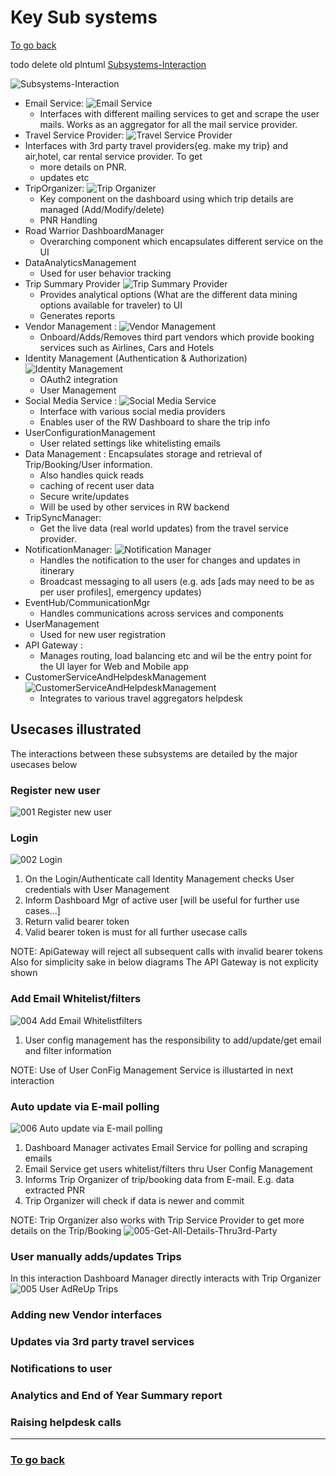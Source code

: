 # Key Sub systems

[To go back](./README.md)

todo delete old plntuml [Subsystems-Interaction](./.media/Subsystems-Interaction.png)

![Subsystems-Interaction](./.media/RoadWarrior_SubSystems-Subsystems_And_Interactions.jpg)
* Email Service:
![Email Service](./.media/RoadWarrior_SubSystems-Email_Polling_And_Whitelisting.jpg)
  * Interfaces with different mailing services to get and scrape the user mails. Works as an aggregator for all the mail service provider.
* Travel Service Provider: 
![Travel Service Provider](./.media/RoadWarrior_SubSystems-Travel_Service_Provider.jpg)
* Interfaces with 3rd party travel providers{eg. make my trip} and air,hotel, car rental service provider. To get
  * more details on PNR.
  * updates etc
* TripOrganizer:
![Trip Organizer](./.media/RoadWarrior_SubSystems-Add-Update-Delete.jpg)
  * Key component on the dashboard using which trip details are managed (Add/Modify/delete)
  * PNR Handling
* Road Warrior DashboardManager
  * Overarching component which encapsulates different service on the UI
* DataAnalyticsManagement
  * Used for user behavior tracking
* Trip Summary Provider 
 ![Trip Summary Provider](./.media/RoadWarrior_SubSystems-Trip_Summary_Provider.jpg)
  * Provides analytical options (What are the different data mining options available for traveler) to UI
  * Generates reports
* Vendor Management :
 ![Vendor Management](./.media/RoadWarrior_SubSystems-Vendor_Management.jpg)
  * Onboard/Adds/Removes third part vendors which provide booking services such as Airlines, Cars and Hotels
* Identity Management (Authentication & Authorization)
 ![Identity Management](./.media/RoadWarrior_SubSystems-Login-Registration.jpg)
  * OAuth2 integration
  * User Management
* Social Media Service :
 ![Social Media Service](./.media/RoadWarrior_SubSystems-Share_Trip_details.jpg)
  * Interface with various social media providers
  * Enables user of the RW Dashboard to share the trip info
* UserConfigurationManagement
  * User related settings like whitelisting emails
* Data Management : Encapsulates storage and retrieval of Trip/Booking/User information.
  * Also handles quick reads
  * caching of recent user data
  * Secure write/updates
  * Will be used by other services in RW backend
* TripSyncManager:
  * Get the live data (real world updates) from the travel service provider.
* NotificationManager:
 ![Notification Manager](./.media/RoadWarrior_SubSystems-TripNofiication.jpg)
  * Handles the notification to the user for changes and updates in itinerary
  * Broadcast messaging to all users (e.g. ads [ads may need to be as per user profiles], emergency updates)
* EventHub/CommunicationMgr
  * Handles communications across services and components
* UserManagement
  * Used for new user registration
* API Gateway :
  * Manages routing, load balancing etc and wil be the entry point for the UI layer for Web and Mobile app
* CustomerServiceAndHelpdeskManagement
 ![CustomerServiceAndHelpdeskManagement](./.media/RoadWarrior_SubSystems-Helpdesk_Management.jpg)
  * Integrates to various travel aggregators helpdesk

## Usecases illustrated
The interactions between these subsystems are detailed by the major usecases below

### Register new user
![001 Register new user](./.media/001-Register-new-user.png)
### Login
![002 Login](./.media/002-Login.png)
1. On the Login/Authenticate call Identity Management checks User credentials with User Management
3. Inform Dashboard Mgr of active user [will be useful for further use cases...]
4. Return valid bearer token
5. Valid bearer token is must for all further usecase calls

NOTE: ApiGateway will reject all subsequent calls with invalid bearer tokens
Also for simplicity sake in below diagrams The API Gateway is not explicity shown	

### Add Email Whitelist/filters
![004 Add Email Whitelistfilters](./.media/004-Add-Email-Whitelist-filters.png)
1. User config management has the responsibility to add/update/get email and filter information

NOTE: Use of User ConFig Management Service is illustarted in next interaction

### Auto update via E-mail polling
![006 Auto update via E-mail polling](./.media/006-Auto-update-via-E-mail-polling.png)

1. Dashboard Manager activates Email Service for polling and scraping emails
2. Email Service get users whitelist/filters thru User Config Management
3. Informs Trip Organizer of trip/booking data from E-mail. E.g. data extracted PNR
4. Trip Organizer will check if data is newer and commit

NOTE: Trip Organizer also works with Trip Service Provider to get more details on the Trip/Booking
![005-Get-All-Details-Thru3rd-Party](./.media/005-Get-All-Details-Thru3rd-Party.png)

### User manually adds/updates Trips
In this interaction Dashboard Manager directly interacts with Trip Organizer
![005 User AdReUp Trips](./.media/005-User-AdReUp-Trips.png)

### Adding new Vendor interfaces

### Updates via 3rd party travel services

### Notifications to user

### Analytics and End of Year Summary report

### Raising helpdesk calls

***

### [To go back](./README.md)
